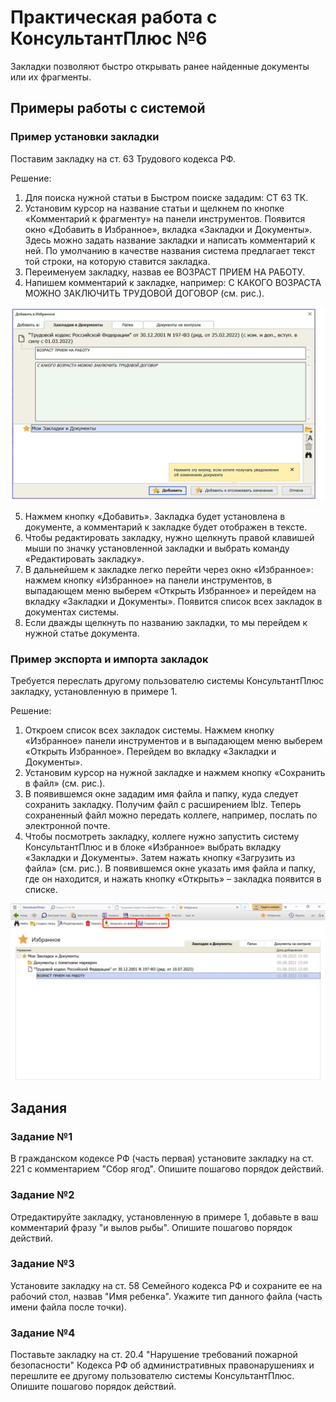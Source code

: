 # Практическая работа с КонсультантПлюс №6
  
Закладки позволяют быстро открывать ранее найденные документы или их фрагменты.

## Примеры работы с системой

### Пример установки закладки

Поставим закладку на ст. 63 Трудового кодекса РФ.

Решение:

1. Для поиска нужной статьи в Быстром поиске зададим: СТ 63 ТК.
2. Установим курсор на название статьи и щелкнем по кнопке «Комментарий к фрагменту» на панели инструментов. Появится окно «Добавить в Избранное», вкладка «Закладки и Документы». Здесь можно задать название закладки и написать комментарий к ней. По умолчанию в качестве названия система предлагает текст той строки, на которую ставится закладка.
3. Переименуем закладку, назвав ее ВОЗРАСТ ПРИЕМ НА РАБОТУ.
4. Напишем комментарий к закладке, например: С КАКОГО ВОЗРАСТА МОЖНО ЗАКЛЮЧИТЬ ТРУДОВОЙ ДОГОВОР (см. рис.).

![1](1.png)

5. Нажмем кнопку «Добавить». Закладка будет установлена в документе, а комментарий к закладке будет отображен в тексте.
6. Чтобы редактировать закладку, нужно щелкнуть правой клавишей мыши по значку установленной закладки и выбрать команду «Редактировать закладку».
7. В дальнейшем к закладке легко перейти через окно «Избранное»: нажмем кнопку «Избранное» на панели инструментов, в выпадающем меню выберем «Открыть Избранное» и перейдем на вкладку «Закладки и Документы». Появится список всех закладок в документах системы.
8. Если дважды щелкнуть по названию закладки, то мы перейдем к нужной статье документа.

### Пример экспорта и импорта закладок

Требуется переслать другому пользователю системы КонсультантПлюс закладку, установленную в примере 1.

Решение:

1. Откроем список всех закладок системы. Нажмем кнопку «Избранное» панели инструментов и в выпадающем меню выберем «Открыть Избранное». Перейдем во вкладку «Закладки и Документы».
2. Установим курсор на нужной закладке и нажмем кнопку «Сохранить в файл» (см. рис.).
3. В появившемся окне зададим имя файла и папку, куда следует сохранить закладку. Получим файл с расширением lblz. Теперь сохраненный файл можно передать коллеге, например, послать по электронной почте.
4. Чтобы посмотреть закладку, коллеге нужно запустить систему КонсультантПлюс и в блоке «Избранное» выбрать вкладку «Закладки и Документы». Затем нажать кнопку «Загрузить из файла» (см. рис.). В появившемся окне указать имя файла и папку, где он находится, и нажать кнопку «Открыть» – закладка появится в списке.

![2](2.png)

## Задания

### Задание №1

В гражданском кодексе РФ (часть первая) установите закладку на ст. 221 с комментарием "Сбор ягод". Опишите пошагово порядок действий.

### Задание №2

Отредактируйте закладку, установленную в примере 1, добавьте в ваш комментарий фразу "и вылов рыбы". Опишите пошагово порядок действий.

### Задание №3

Установите закладку на ст. 58 Семейного кодекса РФ и сохраните ее на рабочий стол, назвав "Имя ребенка". Укажите тип данного файла (часть имени файла после точки).

### Задание №4

Поставьте закладку на ст. 20.4 "Нарушение требований пожарной безопасности" Кодекса РФ об административных правонарушениях и перешлите ее другому пользователю системы КонсультантПлюс. Опишите пошагово порядок действий.
